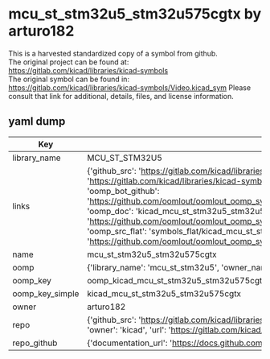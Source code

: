 # mcu_st_stm32u5_stm32u575cgtx by arturo182  
This is a harvested standardized copy of a symbol from github.  
The original project can be found at:  
https://gitlab.com/kicad/libraries/kicad-symbols  
The original symbol can be found in:
https://gitlab.com/kicad/libraries/kicad-symbols/Video.kicad_sym
Please consult that link for additional, details, files, and license information.  
## yaml dump  
| Key | Value |  
| --- | --- |  
| library_name | MCU_ST_STM32U5 |  
| links | {'github_src': 'https://gitlab.com/kicad/libraries/kicad-symbols/Video.kicad_sym', 'github_src_repo': 'https://gitlab.com/kicad/libraries/kicad-symbols', 'oomp_bot': 'kicad_mcu_st_stm32u5_stm32u575cgtx/working', 'oomp_bot_github': 'https://github.com/oomlout/oomlout_oomp_symbol_bot/tree/main/kicad_mcu_st_stm32u5_stm32u575cgtx/working', 'oomp_doc': 'kicad_mcu_st_stm32u5_stm32u575cgtx/working', 'oomp_doc_github': 'https://github.com/oomlout/oomlout_oomp_symbol_doc/tree/main/kicad_mcu_st_stm32u5_stm32u575cgtx/working', 'oomp_src_flat': 'symbols_flat/kicad_mcu_st_stm32u5_stm32u575cgtx/working', 'oomp_src_flat_github': 'https://github.com/oomlout/oomlout_oomp_symbol_src/tree/main/kicad_mcu_st_stm32u5_stm32u575cgtx/working'} |  
| name | mcu_st_stm32u5_stm32u575cgtx |  
| oomp | {'library_name': 'mcu_st_stm32u5', 'owner_name': 'kicad', 'symbol_name': 'mcu_st_stm32u5_stm32u575cgtx'} |  
| oomp_key | oomp_kicad_mcu_st_stm32u5_stm32u575cgtx |  
| oomp_key_simple | kicad_mcu_st_stm32u5_stm32u575cgtx |  
| owner | arturo182 |  
| repo | {'github_src': 'https://gitlab.com/kicad/libraries/kicad-symbols/Video.kicad_sym', 'name': 'libraries/kicad-symbols', 'owner': 'kicad', 'url': 'https://gitlab.com/kicad/libraries/kicad-symbols'} |  
| repo_github | {'documentation_url': 'https://docs.github.com/rest/repos/repos#get-a-repository', 'message': 'Not Found'} |  

